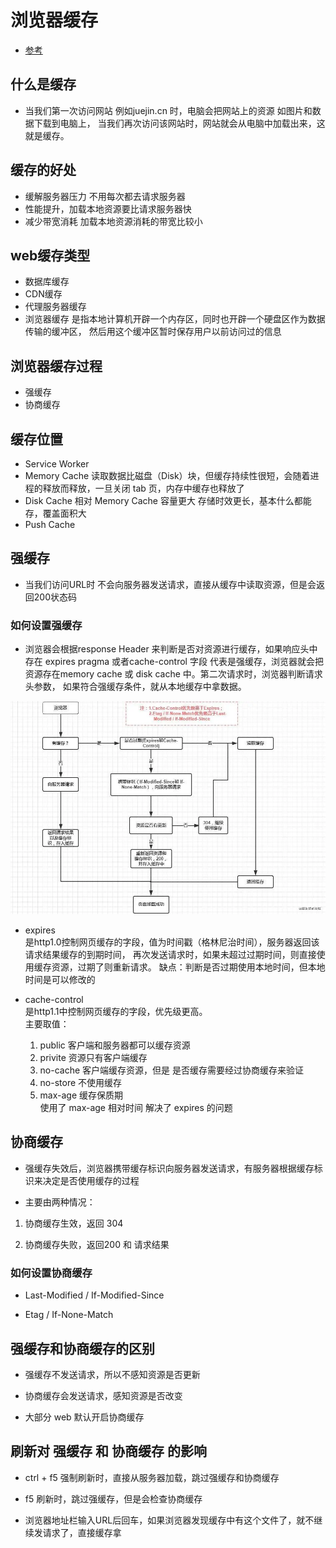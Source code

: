 # 浏览器缓存

- [参考](https://mp.weixin.qq.com/s/CsJyKVq3IIjDv32TZ9m7fQ)

## 什么是缓存
* 当我们第一次访问网站 例如juejin.cn 时，电脑会把网站上的资源 如图片和数据下载到电脑上，
  当我们再次访问该网站时，网站就会从电脑中加载出来，这就是缓存。

## 缓存的好处
- 缓解服务器压力 不用每次都去请求服务器
- 性能提升，加载本地资源要比请求服务器快
- 减少带宽消耗 加载本地资源消耗的带宽比较小

## web缓存类型
- 数据库缓存
- CDN缓存
- 代理服务器缓存
- 浏览器缓存 是指本地计算机开辟一个内存区，同时也开辟一个硬盘区作为数据传输的缓冲区，
  然后用这个缓冲区暂时保存用户以前访问过的信息

## 浏览器缓存过程
- 强缓存
- 协商缓存

## 缓存位置
- Service Worker
- Memory Cache  读取数据比磁盘（Disk）块，但缓存持续性很短，会随着进程的释放而释放，一旦关闭 tab 页，内存中缓存也释放了
- Disk Cache 相对 Memory Cache 容量更大 存储时效更长，基本什么都能存，覆盖面积大
- Push Cache

## 强缓存
- 当我们访问URL时 不会向服务器发送请求，直接从缓存中读取资源，但是会返回200状态码

### 如何设置强缓存 
- 浏览器会根据response Header 来判断是否对资源进行缓存，如果响应头中存在 expires pragma 或者cache-control 字段
  代表是强缓存，浏览器就会把资源存在memory cache 或 disk cache 中。第二次请求时，浏览器判断请求头参数，
  如果符合强缓存条件，就从本地缓存中拿数据。

![流程图](./img/640.png)  

- expires  
  是http1.0控制网页缓存的字段，值为时间戳（格林尼治时间），服务器返回该请求结果缓存的到期时间，
  再次发送请求时，如果未超过过期时间，则直接使用缓存资源，过期了则重新请求。
  缺点：判断是否过期使用本地时间，但本地时间是可以修改的

- cache-control  
  是http1.1中控制网页缓存的字段，优先级更高。  
  主要取值：
  1. public 客户端和服务器都可以缓存资源  
  2. privite 资源只有客户端缓存  
  3. no-cache 客户端缓存资源，但是 是否缓存需要经过协商缓存来验证  
  4. no-store 不使用缓存  
  5. max-age 缓存保质期  
  使用了 max-age 相对时间 解决了 expires 的问题  

## 协商缓存

- 强缓存失效后，浏览器携带缓存标识向服务器发送请求，有服务器根据缓存标识来决定是否使用缓存的过程

- 主要由两种情况：

1. 协商缓存生效，返回 304

2. 协商缓存失败，返回200 和 请求结果

### 如何设置协商缓存

- Last-Modified / If-Modified-Since

- Etag / If-None-Match

## 强缓存和协商缓存的区别

- 强缓存不发送请求，所以不感知资源是否更新

- 协商缓存会发送请求，感知资源是否改变

- 大部分 web 默认开启协商缓存

## 刷新对 强缓存 和 协商缓存 的影响

- ctrl + f5 强制刷新时，直接从服务器加载，跳过强缓存和协商缓存

- f5 刷新时，跳过强缓存，但是会检查协商缓存

- 浏览器地址栏输入URL后回车，如果浏览器发现缓存中有这个文件了，就不继续发请求了，直接缓存拿